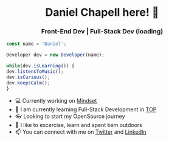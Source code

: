 <h1 align="center">Daniel Chapell here! 🌌</h1>
<h3 align="center">Front-End Dev | Full-Stack Dev (loading)</h3>

```ts
const name = 'Daniel';

Developer dev = new Developer(name);

while(dev.isLearning()) {
dev.listensToMusic(); 
dev.isCurious();
dev.keepsCalm();
}
```

- 💻 Currently working on [Mindset](https://www.mindsetmx.com/)
- 📝 I am currently learning Full-Stack Development in [TOP](https://www.theodinproject.com/)
- 👓 Looking to start my OpenSource journey
- 🌱 I like to excercise, learn and spent tiem outdoors
- 📫 You can connect with me on [Twitter](https://twitter.com/ChapellDaniel) and [LinkedIn](www.linkedin.com/in/daniel-de-la-torre-chapell-032032168)

<!---
Danypooh/Danypooh is a ✨ special ✨ repository because its `README.md` (this file) appears on your GitHub profile.
You can click the Preview link to take a look at your changes.
--->
